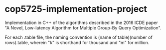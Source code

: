 # cop5725-implementation-project

Implementation in C++ of the algorithms described in the 2016 ICDE paper "A Novel, Low-latency Algorithm for Multiple Group-By Query Optimization".

For each .table file, the naming convention is (name of table)(number of rows).table, wherein "k" is shorthand for thousand and "m" for million.
